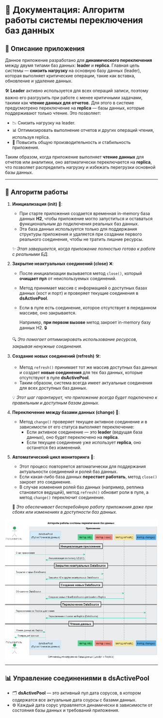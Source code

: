 # 📄 Документация: Алгоритм работы системы переключения баз данных

## 📝 Описание приложения

Данное приложение разработано для **динамического переключения** между двумя типами баз данных: **leader** и **replica**. Главная цель системы — **снизить нагрузку** на основную базу данных (leader), которая выполняет критические операции, такие как вставка, обновление и удаление данных.

🛠 **Leader** активно используется для всех операций записи, поэтому важно его разгрузить при работе с менее критичными задачами, такими как **чтение данных для отчетов**. Для этого в системе предусмотрено переключение на **replica** — базы данных, которые поддерживают только чтение. Это позволяет:

- 📉 Снизить нагрузку на leader.
- 📊 Оптимизировать выполнение отчетов и других операций чтения, используя replica.
- 🚀 Повысить общую производительность и стабильность приложения.

Таким образом, когда приложение выполняет **чтение данных** для отчетов или аналитики, оно автоматически переключается на **replica**, что позволяет распределить нагрузку и избежать перегрузки основной базы данных.

---

## 🔧 Алгоритм работы

1. **Инициализация (init)** 🏁:
    - При старте приложения создается временная in-memory база данных **H2**, чтобы приложение могло запуститься и оставаться функциональным до подключения реальных баз данных.
    - Эта база данных используется только для поддержания структуры приложения и удаляется при создании первого реального соединения, чтобы не тратить лишние ресурсы.

   ✨ _Этап завершается, когда приложение полностью готово к работе с реальными БД._

2. **Закрытие неактуальных соединений (close)** ❌:
    - После инициализации вызывается метод `close()`, который **очищает пул** от неиспользуемых соединений.
    - Метод принимает массив с информацией о доступных базах данных (хост и порт) и проверяет текущие соединения в **dsActivePool**.
    - Если в пуле есть соединение, которое отсутствует в переданном массиве, оно закрывается.

      Например, **при первом вызове** метод закроет in-memory базу данных H2. 🔒

   🔍 _Это помогает оптимизировать использование ресурсов, закрывая ненужные соединения._

3. **Создание новых соединений (refresh)** 🛠:
    - Метод `refresh()` принимает тот же массив доступных баз данных и создает **новые соединения** для тех баз данных, которые отсутствуют в пуле **dsActivePool**.
    - Таким образом, система всегда имеет актуальные соединения для всех доступных баз данных.

   💡 _Этот шаг гарантирует, что приложение всегда будет подключено к правильным и доступным базам данных._

4. **Переключение между базами данных (change)** 🔄:
    - Метод `change()` проверяет текущее активное соединение и в зависимости от его статуса выполняет переключение:
        - Если активное соединение — это **leader** (ведущая база данных), оно будет переключено на **replica**.
        - Если текущее соединение уже использует **replica**, оно останется без изменений.

5. **Автоматический цикл мониторинга** 🔁:
    - Этот процесс повторяется автоматически для поддержания актуальности соединений и ролей баз данных.
    - Если какая-либо база данных **перестает работать**, метод `close()` закроет это соединение.
    - В случае изменения ролей баз данных (например, реплика становится ведущей), метод `refresh()` обновит роли в пуле, а метод `change()` переключит соединение.

   🔄 _Это обеспечивает бесперебойную работу приложения даже при сбоях или изменениях в доступности баз данных._

<div align="center">
   <img src="docs/schema/db-switch-demo-schema.png" alt="schema" width="884">
</div>

---

## 📊 Управление соединениями в **dsActivePool**

- 🗂 **dsActivePool** — это активный пул дата сорусов, в котором содержатся все актуальные дата соурсы с базами данных.
- ⚙️ Каждый дата сорус управляется динамически в зависимости от состояния базы данных и требований приложения.